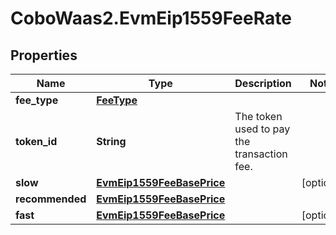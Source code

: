 # CoboWaas2.EvmEip1559FeeRate

## Properties

Name | Type | Description | Notes
------------ | ------------- | ------------- | -------------
**fee_type** | [**FeeType**](FeeType.md) |  | 
**token_id** | **String** | The token used to pay the transaction fee. | 
**slow** | [**EvmEip1559FeeBasePrice**](EvmEip1559FeeBasePrice.md) |  | [optional] 
**recommended** | [**EvmEip1559FeeBasePrice**](EvmEip1559FeeBasePrice.md) |  | 
**fast** | [**EvmEip1559FeeBasePrice**](EvmEip1559FeeBasePrice.md) |  | [optional] 


